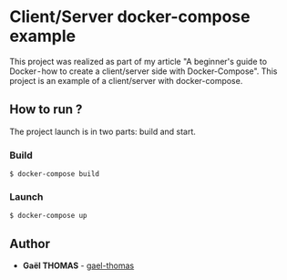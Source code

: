 # Client/Server docker-compose example

This project was realized as part of my article "A beginner's guide to Docker - how to create a client/server side with Docker-Compose".
This project is an example of a client/server with docker-compose.

## How to run ?

The project launch is in two parts: build and start.

### Build

```
$ docker-compose build
```

### Launch

```
$ docker-compose up
```

## Author

- **Gaël THOMAS** - [gael-thomas](https://github.com/gael-thomas)
